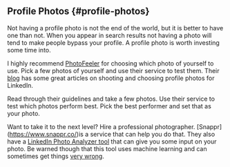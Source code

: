 ## Profile Photos {#profile-photos}

Not having a profile photo is not the end of the world, but it is better to have one than not. When you appear in search results not having a photo will tend to make people bypass your profile. A profile photo is worth investing some time into.

I highly recommend [PhotoFeeler](https://www.photofeeler.com) for choosing which photo of yourself to use. Pick a few photos of yourself and use their service to test them. Their [blog](https://blog.photofeeler.com) has some great articles on shooting and choosing profile photos for LinkedIn.

Read through their guidelines and take a few photos. Use their service to test which photos perform best. Pick the best performer and set that as your photo.

Want to take it to the next level? Hire a professional photographer. [Snappr] (https://www.snappr.co/)is a service that can help you do that. They also have a [LinkedIn Photo Analyzer tool](https://www.snappr.co/photo-analyzer/) that can give you some input on your photo. Be warned though that this tool uses machine learning and can sometimes get things [very wrong](https://blog.photofeeler.com/snappr-photo-analyzer/).
